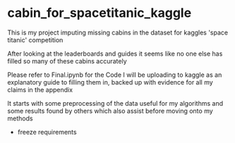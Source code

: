 # cabin_for_spacetitanic_kaggle

This is my project imputing missing cabins in the dataset for kaggles 'space titanic' competition

After looking at the leaderboards and guides it seems like no one else has filled so many of these cabins accurately

Please refer to Final.ipynb for the Code I will be uploading to kaggle as an explanatory guide to filling them in, backed up with evidence for all my claims in the appendix



It starts with some preprocessing of the data useful for my algorithms and some results found by others which also assist before moving onto my methods


* freeze requirements